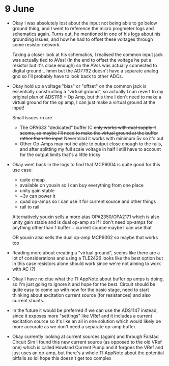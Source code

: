 # 9 June

- Okay I was absolutely lost about the input not being able to go below ground
  thing, and I went to reference the micro progmeter logs and schematics again.
  Turns out, he mentioned in one of his
  [logs](https://hackaday.io/project/7988/log/28964-adc-input-problems-again)
  about his grounding issues, and how he had to offset these voltages through
  some resistor network.

  Taking a closer look at his schematics, I realised the common input jack was
  actually tied to AVss! (In the end to offset the voltage he put a resistor but
  it's close enough) so the AVss was actually connected to digital ground... hmm
  but the AD7792 doesn't have a separate analog gnd so I'll probably have to
  look back to other ADCs.

- Okay hold up a voltage "bias" or "offset" on the common jack is essentially
  constructing a "virtual ground", so actually I can revert to my original plan
  of ADS1118 + Op Amp, but this time I don't need to make a virtual ground for
  the op amp, I can just make a virtual ground at the input!

  Small issues rn are

  - The OPA633 "dedicated" buffer IC ~~only works with dual supply it seems, so
    maybe I'll need to make the virtual ground at the buffer rather than the
    input~~ Nevermind it works with minimum 5v so it's out
  - Other Op-Amps may not be able to output close enough to the rails, and after
    splitting my full scale voltage in half I still have to account for the
    output limits that's a little tricky

- Okay went back in the logs to find that MCP6004 is quite good for this use
  case:

  - quite cheap
  - available on youxin so I can buy everything from one place
  - unity gain stable
  - ~3v can power it
  - quad op-amps so I can use it for current source and other things
  - rail to rail

  Alternatively youxin sells a more atas OPA2350/OPA2171 which is also unity
  gain stable and is dual op-amp so if I don't need op-amps for anything other
  than 1 buffer + current source maybe I can use that

  OR youxin also sells the dual op-amp MCP6002 so maybe that works too

- Reading more about creating a "virtual ground", seems like there are a lot of
  considerations and using a TLE2426 looks like the best option but in this case
  resistors alone should work since we're not aiming to work with AC (?)

- Okay I have no clue what the TI AppNote about buffer op amps is doing, so I'm
  just going to ignore it and hope for the best. Circuit should be quite easy to
  come up with now for the basic stage, need to start thinking about excitation
  current source (for resistances) and also current shunts.

- In the future it would be preferred if we can use the ADS1147 instead, since
  it exposes more "settings" like VRef and it includes a current excitation
  source so it's like an all in one solution which would likely be more accurate
  as we don't need a separate op-amp buffer.

- Okay currently looking at current sources (again) and through Falstad Circuit
  Sim I found this new current source (as opposed to the old VRef one) which is
  called Howland Current Pump and it forgoes the VRef and just uses an op-amp,
  but there's a whole TI AppNote about the potential pitfalls so lol hope this
  doesn't get too complex
